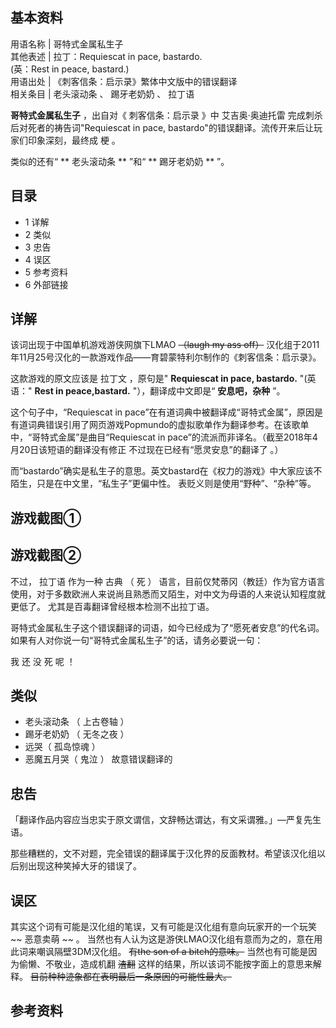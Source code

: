 **基本资料**  
---  
用语名称  |  哥特式金属私生子   
其他表述  |  拉丁：Requiescat in pace, bastardo.   
(英：Rest in peace, bastard.)  
用语出处  |  《刺客信条：启示录》繁体中文版中的错误翻译   
相关条目  |  老头滚动条  、  踢牙老奶奶  、  拉丁语   
  
**哥特式金属私生子** ，出自对《  刺客信条：启示录  》中  艾吉奥·奥迪托雷  完成刺杀后对死者的祷告词"Requiescat in pace,
bastardo"的错误翻译。流传开来后让玩家们印象深刻，最终成  梗  。

类似的还有“ ** 老头滚动条  ** ”和“ ** 踢牙老奶奶  ** ”。

##  目录

  * 1  详解 
  * 2  类似 
  * 3  忠告 
  * 4  误区 
  * 5  参考资料 
  * 6  外部链接 

##  详解

该词出现于中国单机游戏游侠网旗下LMAO ~~（laugh my ass off）~~
汉化组于2011年11月25号汉化的一款游戏作品——育碧蒙特利尔制作的《刺客信条：启示录》。

这款游戏的原文应该是  拉丁文  ，原句是" **Requiescat in pace, bastardo.** "(英语：" **Rest in
peace,bastard.** "），翻译成中文即是“ **安息吧，杂种** ”。

这个句子中，“Requiescat in
pace”在有道词典中被翻译成“哥特式金属”，原因是有道词典错误引用了网页游戏Popmundo的虚拟歌单作为翻译参考。在该歌单中，“哥特式金属”是曲目“Requiescat
in pace”的流派而非译名。（截至2018年4月20日该短语的翻译没有修正  不过现在已经有“愿灵安息”的翻译了  。）

而“bastardo”确实是私生子的意思。英文bastard在《权力的游戏》中大家应该不陌生，只是在中文里，“私生子”更偏中性。
表贬义则是使用“野种”、“杂种”等。

游戏截图①  
---  
游戏截图②  
---  
  
不过，  拉丁语  作为一种  古典  （  死  ）
语言，目前仅梵蒂冈（教廷）作为官方语言使用，对于多数欧洲人来说尚且熟悉而又陌生，对中文为母语的人来说认知程度就更低了。
尤其是百毒翻译曾经根本检测不出拉丁语。

哥特式金属私生子这个错误翻译的词语，如今已经成为了“愿死者安息”的代名词。如果有人对你说一句“哥特式金属私生子”的话，请务必要说一句：

我  还  没  死  呢  ！

##  类似

  * 老头滚动条  （  上古卷轴  ） 
  * 踢牙老奶奶  （  无冬之夜  ） 
  * 远哭（  孤岛惊魂  ） 
  * 恶魔五月哭（  鬼泣  ）  故意错误翻译的 

##  忠告

「翻译作品内容应当忠实于原文谓信，文辞畅达谓达，有文采谓雅。」—严复先生语。

那些糟糕的，文不对题，完全错误的翻译属于汉化界的反面教材。希望该汉化组以后别出现这种笑掉大牙的错误了。

##  误区

其实这个词有可能是汉化组的笔误，又有可能是汉化组有意向玩家开的一个玩笑 ~~ 恶意卖萌  ~~ 。
当然也有人认为这是游侠LMAO汉化组有意而为之的，意在用此词来嘲讽隔壁3DM汉化组。  ~~有the son of a bitch的意味。~~
当然也有可能是因为偷懒、不敬业，造成机翻 ~~渣翻~~ 这样的结果，所以该词不能按字面上的意思来解释。
~~目前种种迹象都在表明最后一条原因的可能性最大。~~

##  参考资料

  
